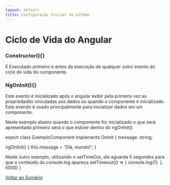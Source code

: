 ```yaml
---
layout: default
title: Configuração Inicial do GitHub
---
```


# Ciclo de Vida do Angular

### Constructor(){}
É Executado primeiro e antes da execução de qualquer outro evento do ciclo de vida do componente.

### NgOnInit(){}
Este evento é inicializado após o angular exibir pela primeira vez as propriedades vinculadas aos dados ou quando o componente é inicializado. Este evendo é usado principalmente para inicializar dados em um componente. 

Neste exemplo abaixo quando o componente for inicializado o que será apresentado primeiro será o que estiver dentro do ngOnInit()


export class ExemploComponent implements OnInit {
  message: string;

  ngOnInit() {
    this.message = 'Olá, mundo!';
  }

  Neste outro exemplo, utilizando o setTimeOut, ele aguarda 5 segundos para que o conteúdo do console.log apareça
  setTimeout(() => {
      console.log(1);
    }, 5000)
}


[Voltar ao Sumário](../index.md)
